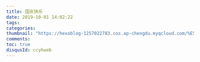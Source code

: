 ```yaml
---
title: 国庆快乐
date: 2019-10-01 14:02:22
tags: 
categories: 
thumbnail: "https://hexoblog-1257022783.cos.ap-chengdu.myqcloud.com/%E5%9B%BD%E5%BA%86%E5%BF%AB%E4%B9%90.jpg"
comments: 
toc: true
disqusId: ccyhweb
---
```


<!-- more -->
